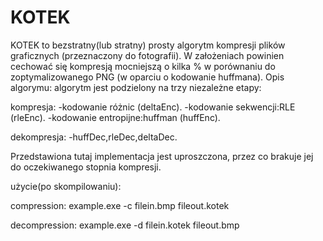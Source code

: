 # KOTEK
KOTEK to bezstratny(lub stratny) prosty algorytm kompresji plików graficznych (przeznaczony do fotografii).
W założeniach powinien cechować się kompresją mocniejszą o kilka % w porównaniu do zoptymalizowanego PNG (w oparciu o kodowanie huffmana).
Opis algorymu: algorytm jest podzielony na trzy niezależne etapy:

kompresja:
-kodowanie różnic (deltaEnc).
-kodowanie sekwencji:RLE (rleEnc).
-kodowanie entropijne:huffman (huffEnc).

dekompresja:
-huffDec,rleDec,deltaDec.

Przedstawiona tutaj implementacja jest uproszczona, przez co brakuje jej do oczekiwanego stopnia kompresji.

użycie(po skompilowaniu): 

compression: example.exe -c filein.bmp fileout.kotek

decompression: example.exe -d filein.kotek fileout.bmp 
